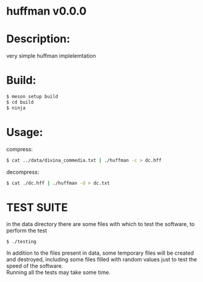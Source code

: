 huffman v0.0.0
==================

Description:
============
very simple huffman implelemtation

Build:
======
```bash
$ meson setup build
$ cd build
$ ninja
```

Usage:
======
compress:
```bash
$ cat ../data/divina_commedia.txt | ./huffman -c > dc.hff
```
decompress:
```bash
$ cat ./dc.hff | ./huffman -d > dc.txt
```

TEST SUITE
==========
in the data directory there are some files with which to test the software, to perform the test
```
$ ./testing
```
In addition to the files present in data, some temporary files will be created and destroyed, including some files filled with random values just to test the speed of the software.<br>
Running all the tests may take some time.
